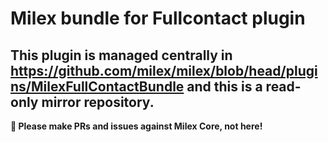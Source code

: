 # Milex bundle for Fullcontact plugin

## This plugin is managed centrally in https://github.com/milex/milex/blob/head/plugins/MilexFullContactBundle and this is a read-only mirror repository.

**📣 Please make PRs and issues against Milex Core, not here!**